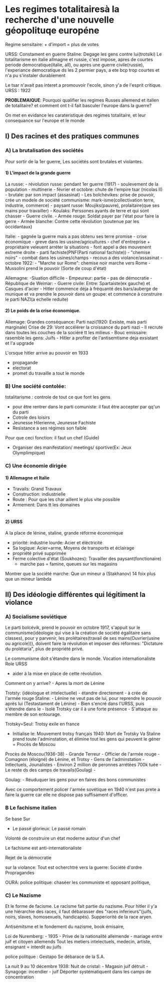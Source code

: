 # Les regimes totalitairesà la recherche d'une nouvelle géopolituqe européne

Regime sensitaire: + d'import = plus de votes

URSS: Constament en guerre
Staline: Degage les gens contre lui(trotsiki)
Le totalitarisme en italie allmagne et russie, c'est impose, apres de courtes periode democratique(italie, all), ou apres une guerre civile(russie), l'experiance democratique ds les 2 permier pays, a ete bcp trop courtes et n'a pu s'instaler durablement

Le tsar n'avait pas interet a promouvoir l'ecole, sinon y'a de l'esprit critique.
URSS : 1922

**PROBLEMAIQUE**: Pourquoi qualifier les regimes Russes allemend et italien de totalitaire? et comment ont t-il fait basculer l'europe dans la guerre?

On met en evidance les carateristique des regimes totalitaire, et leur consequance sur l'europe et le monde

## I) Des racines et des pratiques communes
### A) La brutalisation des sociétés

Pour sortir de la 1er guerre, Les sociétés sont brutales et violantes. 

#### 1) L'impact de la grande guerre

La russe:
	- révolution russe: pendant 1er guerre (1917)
		- soulevement de la population
		- muttinerie
	- février et octobre: chute de l'empire tsar (nicolas II)
		- brutale: par son impact (assasinat)
	- Les bolchévikes: prise de pouvoir, crée un modele de société communisme: mark-isme(collectivation terre, industrie, commerce)
		- paysant russe: Moujiks(pauvre), prolaitaire(que ses mains pour travailler)
		- Koulaks: Perssones ayants de terre et qui sont chasser
	- Guerre civile.
		- Armée rouge: Soldat payer par l'état pour faire la gerre
		- Armée blanche: Contre cette révolution (soutenue par les occidantaux)

Italie:
	- gagnée la guerre mais a pas obtenu ses terre promise
	- crise économique
		- greve dans les ussine/agricultures
			- chef d'entreprise + propriétaire veleuent arréter la situations
				- font appel a des mouvenent extreme droite
				- parti fachiste(PNF(Parti national fachiste))
				- "chemise noirs"
				- combat dans les usines/champs
					- recous a des violance/assasinat
	- octobre 1922:
		- "Marche sur Rome": chemise noir marche vers Rome
		- Mussolini prend le pouvoir (Sorte de coup d'état)
		
Allemagne:
	-Siuation difficile
	- Empeureur: partie
	- pas de démocratie
	- République de Weimar: 
	- Guerre civile: Entre: Spartaiste(ex gauche) et Casques d'acier
	- Hitler commence déja à fréquanté des bars/auberge de munique et va prendre le pouvoir dans un goupe: et commence à construire le parti NAZI(a echelle reduite)

#### 2) Le poids de la crise économique.

Allemage: Grandes conséquance: Parti nazi(1920: Exsiste, mais parti marginale)
Crise de 29: Vont accélérer la croissance du parti nazi
	- Il recrute dans toutes les couches de la sociéré tt les milieus
	- Bouc emissaire: rasemble les gens: Juifs
		- Hitler a profiter de l'antisemtisme deja exsistant et l'a upgrade
		
L'orsque hitler arrive au pouvoir en 1933
- propagande
- electorat
- promet du travaille a tout le monde

### B) Une société contolée:

totalitarisme : controle de tout ce que font les gens
- pour être rentrer dans le parti comuniste: il faut être accepter par qq'un du parti
- Cotrole des loisirs
- Jeunesse Hilerienne, Jeunesse Fachiste
- Resistance a ses régimes son faible

Pour que ceci fonction: il faut un chef (Guide)

- Organiser des manifestation/ meetings/ sportive(Ex: Jeux Olymplimpique)

### C) Une économie dirigée

#### 1) Allemagne et Italie
- Travails: Grand Travaux
- Construction: indiustrielle
- Route : Pour que les char aillent le plus vite possible
- Armement: Dans tt les domaines
- 
#### 2) URSS
A la place de lénine, staline, grande réforme économique
- priorité: industrie lourde: Acier et éléctricité
- Sa logique: Acier=arme, Moyens de transports et éclairage 
- propriété privé supprimée
- Ferme colective d'état (Soukhozes): Travailler des paysant(fonctionaire)
	- marche pas = famine, queues sur les magasins

Montrer que la société marche: Que un mineur a (Stakhanov) 14 foix plus que un mineur lambda

## II) Des idéologie différentes qui légitiment la violance

### A) Socialisme soviétique

Le parti bolcévik, prend le pouvoir en octobre 1917,
s'appuit sur le communisme(idéologie qui vise à la création de société égalitaire sans classes), 
pour y parvenir, les prolétaires(travail de ses mains(Ouvrier(usine ou agricole))), doivent faire la révolution et imposer des réformes: "Dictature du prolétaria", plus de propriété privé. 

Le communisme doit s'étandre dans le monde.  Vocation internationaliste
Role URSS 
- aider à la mise en place de cette révolution.

Comment on y arrive?
	- Apres la mort de Lénine
	

Trotsty: (idéologue et intelectuelle)
	- étandre directement
	- à crée de l'armée rouge 
Staline:
	- Lénine ne veut pas de lui, pour reprendre le pouvoir après lui (Testastament de Lénine)
	- Bien s'encré dans l'URSS, puis s'étendre dans le 
		- Isolé Trotsky car il à une forte présence
			- S'attaque au membre de son entourage.

Trotsky=Seul: Trotsy exile en france 
- Initialise le: Mouvement trotsy français
1940: Mort de Trotsky
Va Staline prend toute l'adminstation, et élimine tout les gens qui peuvent le géner = Procès de Moscou

Procès de Moscou(1936-38)
	- Grande Terreur
	- Officier de l'armée rouge
	- Comagnon (éloigné) de Lénine, et Trotsy
	- Gens de l'adminstation
	- Intlectuels, Jounalistes
	- Environ 2 million de peronnes arrétées 700k tuée
	- Le reste ds des camps de travails(Goulag)
		- 

Goulag:
	- Réuduquer les gens pour en faires des bons communistes

Avec ce comportement policer l'armée sovétique en 1940 n'est pas prete a faire la guerre car elle ne dispose pas suffisament d'officer.

### B Le fachisme italien

Se base Sur 
- Le passé glorieux: Le passé romain

Volonté de construire un état moderne autour d'un chef

Le fachisme est anti-internationaliste

Rejet de la démocratie

sur la violance: Tout est ocherchtré vers la guerre:
Société d'ordre
Propragandes

OURA: police politique: chaséer les communiste et opposant politique, 

### C) Le Nazisme
Et le forme de facisme. Le racisme fait partie du nazisme. Pour hitler il y'a une hiérarchie des races, il faut débarasser des "races inferieurs"(juifs, noirs, slaves, homosexuels, handicapés).
Supperiorité de la race aryen.

Antisémitsme et le fondement du nazisme, book émisaire, 

Loi de Nuremberg:
	- 1935
	- Prive de la nationalité allemende
	- mariage entre juif et citoyen allemends
Tout les metiers intelectuels, medecin, artiste, ensignant = interdit au juifs

police politque : Gestapo
Se débarace de la S.A.

La nuit 9 au 10 décembre 1938: Nuit de cristal:
	- Magasin juif détruit
	- Synagoge: incendier
	- juif Déporter systématiquent dans les camps de concentration

